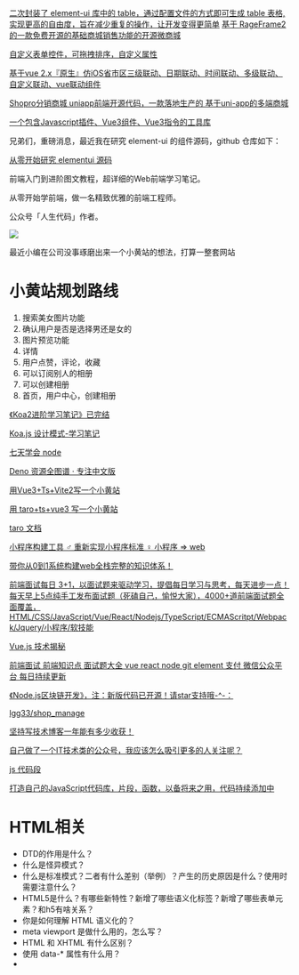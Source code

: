 [二次封装了 element-ui 库中的 table，通过配置文件的方式即可生成 table 表格, 实现更高的自由度，旨在减少重复的操作，让开发变得更简单](https://github.com/pdsuwwz/hoc-element-table)
[基于 RageFrame2 的一款免费开源的基础商城销售功能的开源微商城](https://github.com/stavyan/TinyShop-UniApp)

[自定义表单控件，可拖拽排序，自定义属性](https://github.com/mrabit/vue-formbuilder)

[基于vue 2.x『原生』仿iOS省市区三级联动、日期联动、时间联动、多级联动、自定义联动、vue联动组件](https://github.com/chilliness/vue-linkage)

[Shopro分销商城 uniapp前端开源代码，一款落地生产的 基于uni-app的多端商城](https://github.com/ITmonkey-cn/shopro-uniapp)

[一个包含Javascript插件、Vue3组件、Vue3指令的工具库](https://github.com/leon-kfd/howdyjs)


兄弟们，重磅消息，最近我在研究 element-ui 的组件源码，github 仓库如下：

[从零开始研究 elementui 源码](https://github.com/KenNaNa/elementui-code-learn)


前端入门到进阶图文教程，超详细的Web前端学习笔记。

从零开始学前端，做一名精致优雅的前端工程师。

公众号「人生代码」作者。

![](https://pic3.zhimg.com/v2-a3776f6dabdf82b28e36a8ec38b2ce33_b.jpg)

最近小编在公司没事琢磨出来一个小黄站的想法，打算一整套网站

# 小黄站规划路线
1. 搜索美女图片功能
2. 确认用户是否是选择男还是女的
3. 图片预览功能
4. 详情
5. 用户点赞，评论，收藏 
6. 可以订阅别人的相册
7. 可以创建相册
8. 首页，用户中心，创建相册

[《Koa2进阶学习笔记》已完结](https://chenshenhai.github.io/koa2-note/)

[Koa.js 设计模式-学习笔记](https://chenshenhai.github.io/koajs-design-note/)

[七天学会 node](https://nqdeng.github.io/7-days-nodejs/)

[Deno 资源全图谱 · 专注中文版 ](https://github.com/hylerrix/awesome-deno-cn)

[用Vue3+Ts+Vite2写一个小黄站](https://github.com/KenNaNa/big-frontend-knowlage/blob/master/Vue%20%E5%AD%A6%E4%B9%A0/vue3%2Bts%2Bvite2%E5%B0%8F%E9%A1%B9%E7%9B%AE%E5%AE%9E%E6%88%98.md)

[用 taro+ts+vue3 写一个小黄站](https://github.com/KenNaNa/big-frontend-knowlage/blob/master/Vue%20%E5%AD%A6%E4%B9%A0/taro-vue3-ts%E5%B0%8F%E9%A1%B9%E7%9B%AE%E5%AE%9E%E6%88%98.md)

[taro 文档](https://nervjs.github.io/taro/docs/GETTING-STARTED/)


[小程序构建工具 ♂ 重新实现小程序标准 ♀ 小程序 => web](https://github.com/ctripcorp/wean/commits?after=be8c0a53f955b1d05e742f8325b3c4e303159f36+139&author=yisar)

[带你从0到1系统构建web全栈完整的知识体系！](https://github.com/qappleh/Interview)

[前端面试每日 3+1，以面试题来驱动学习，提倡每日学习与思考，每天进步一点！每天早上5点纯手工发布面试题（死磕自己，愉悦大家），4000+道前端面试题全面覆盖，HTML/CSS/JavaScript/Vue/React/Nodejs/TypeScript/ECMAScritpt/Webpack/Jquery/小程序/软技能](https://github.com/haizlin/fe-interview)

[Vue.js 技术揭秘](https://ustbhuangyi.github.io/vue-analysis/)

[前端面试 前端知识点 面试题大全 vue react node git element 支付 微信公众平台 每日持续更新](https://github.com/qdleader/qdleader)

[《Node.js区块链开发》，注：新版代码已开源！请star支持哦-^-：](https://github.com/imfly/bitcoin-on-nodejs)

[lgg33/shop_manage](https://github.com/lgg33/shop_manage)

[坚持写技术博客一年能有多少收获！](https://segmentfault.com/a/1190000037406055)

[自己做了一个IT技术类的公众号，我应该怎么吸引更多的人关注呢？](https://www.zhihu.com/question/310960915)

[js 代码段](https://github.com/maomaoshu/jsBook)

[打造自己的JavaScript代码库，片段，函数，以备将来之用，代码持续添加中](https://github.com/Roger1492/JS-function-libiary)

# HTML相关

- DTD的作用是什么？
- 什么是怪异模式？
- 什么是标准模式？二者有什么差别（举例）？产生的历史原因是什么？使用时需要注意什么？
- HTML5是什么？有哪些新特性？新增了哪些语义化标签？新增了哪些表单元素？和h5有啥关系？
- 你是如何理解 HTML 语义化的？
- meta viewport 是做什么用的，怎么写？
- HTML 和 XHTML 有什么区别？
- 使用 data-* 属性有什么用？
- <script>、<script async> 和 <script defer> 的区别。
- 白屏和FOUC是什么？
- 为什么通常推荐将 CSS `<link>` 放置在 `<head></head>` 之间，而将 JS `<script>` 放置在 `</body>` 之前？有没有例外的情况？
- 浏览器渲染机制？
- 什么是回流(reflow)、
- 重绘(repaint)？
- 什么属性能让浏览器直接使用ES6 Module

# CSS 相关


- 两种盒模型分别说一下。如何垂直居中？
- Flex 怎么用，常用属性有哪些？
- Grid布局用过吗？
- 必考：BFC 是什么？
- CSS 选择器优先级CSS 中 class 和 ID 的区别
- CSS reset 和 CSS normalize是什么？
- 浮动 (Floats)元素有哪些特性？清除浮动说一下
- z-index和叠加上下文是如何形成的？在同一个层叠上下文中才能比较z-index的大小。
- CSS sprites是什么
- 字体图标和svg图标用过吗
- 你日常工作是如何处理浏览器兼容的？
- 如何为有功能限制的浏览器提供网页？
- 渐进增强，优雅降级是什么？
- 有哪些的隐藏内容的方法？
- 栅格系统是什么
- 你用过媒体查询吗？
- 如何优化网页的打印样式？
- 如果设计中使用了非标准的字体，你该如何去实现？
- 浏览器是如何判断元素是否匹配某个 CSS 选择器？
- 伪元素 (pseudo-elements) 有什么用？
- 列出你所知道的 display 属性的全部值
- inline 和 inline-block 的区别
- relative、fixed、absolute 和 static 元素的区别？
- 响应式设计 (responsive design) 和自适应设计 (adaptive design) 不同？
- 为什么提倡使用 translate() 而非 不是 absolute？
- 如果实现一个高性能的CSS动画效果？
- 圣杯布局，双飞翼布局了解吗

# javascript

- JS有哪几种数据类型变量声明提升？
- let、var、const的区别？
- ES 6 语法你平常能用到哪些？
- undefined和null有什么区别？
- Promise、Promise.all、Promise.race 分别怎么用？
- 这段代码里的 this 是什么？
- 箭头函数和普通函数有什么区别？
- 如果把箭头函数转换为不用箭头函数的形式，如何转换
- 闭包是什么？
- 什么是跨域？
- 有哪些方法？
- 图片懒加载的原理动画有几种实现方式，性能对比
- 聊一聊DOM事件流、冒泡、捕获事件委托是什么
- EventLoop是什么
- 宏任务微任务是什么

# 手写代码

- 手写一个Promise
- 手写函数防抖和函数节流
- 手写AJAX
- 如何实现深拷贝？
- 封装一个jsonp？
- 如何用正则实现 trim()？
- 不用 class 如何实现继承？
- 用 class 又如何实现？
- 如何实现数组去重？
- 手写函数柯里化
- 实现一个new
- 实现bind、call、apply
- 数组拍平
- 手写发布订阅
- 手写Promise
- 斐波那契实现与优化

# HTTP

- 讲一讲TCP协议的三次握手和四次挥手流程
- 为什么TCP建立连接协议是三次握手，而关闭连接却是四次握手呢？
- 为什么不能用两次握手进行连接？OSI有哪七层模型？
- TCP/IP是哪四层模型传输层有哪些协议应用层有哪些协议，常用端口常见Http方法有哪些？
- 使用场景分别是什么？
- GET与POST有什么区别？
- 在HTML的form 标签里，method支持哪些类型？
- 状态码 200、301、302、304、403、404、500、503分别代表什么？
- Web安全中有哪些常见的攻击方式？
- 一次完整的Http请求所经历哪些步骤？
- URI和URL的区别？
- HTTP请求报文与响应报文的格式？
- Http首部包含哪些字段？
- 举例说明Websockt是什么？
- 和HTTP有什么区别？常见的鉴权方式有哪些谈谈Session/Cookie机制，如何实现会话跟踪谈谈JWT鉴权原理谈谈Auth2鉴权原理浏览器是如何控制缓存的什么是非持久连接，什么是持久连接？
- 服务端推送有哪些技术谈谈Comet（长轮询）的原理HTTPS的原理是什么？
- Keep-Alive: timeout=5, max=100是什么意思？
- HTTP1.0，HTTP1.1，HTTP2.0，HTTP3区别（HTTP1.1版本新特性？HTTP2快在哪里？HTTP3变了什么？）

# 打包工具
- 除了Webpack外你还用过哪些构建工具？
- Webpack与Grunt、Gulp有什么区别？
- Webpack的构建流程是什么有哪些常见的Loader？
- 他们是解决什么问题的？
- 有哪些常见的Plugin？
- 他们是解决什么问题的？
- Loader 和 Plugin 有什么差别有没有写过Loader有没有写过Plugincompiler与complilation有什么区别？
- 有哪些代码分离的方法
- 什么是 Tree Shaking
- 如何利用Webpack来优化前端性能
- 如何提高Webpack的构建速度
- 打包文件大怎么解决

# Vue 相关的

- Vue  watch、computed、methods区别是什么
- v-show与v-if区别是什么
- 列表遍历时key作用？
- Vue有哪些生命周期钩子函数？有什么用？
- Vue父子组件生命周期调用顺序
- Vue如何实现组件通信
- data为什么是函数
- Vue数据响应式原理
- nextTick怎么用？原理是什么
- 组件data为什么是函数
- diff算法和时间复杂度
- Vue中的keep-alive有什么用
- Vuex怎么用
- VueRouter怎么用
- VueRouter中hash和history模式的原理
- VueRouter如何做登录跳转
- Vuex的原理，有哪些概念
- Vue3用过吗，有哪些让你觉得好用的变化

# 移动端
- px、em、rem、vw、百分比的区别
- 物理像素、逻辑像素、CSS像素、PPI、设备像素比是什么
- 移动端页面为什么要加<meta name="viewport" content="width=device-width">
- 图片高清怎么做如何实现0.5px边框/细边框
- 移动端如何做适配有哪些方案
- 聊聊viewport缩放方案
- 聊聊动态REM方案
- 聊聊vw适配方案
- 300ms延时的原因和解决fastclick是什么原理

# 性能优化
- 前端性能优化经验
- 如何做首屏渲染优化
- 白屏优化
- 长列表优化方案
- HTTP2如何提升性能
- 懒加载、预加载、HTTP2的服务器推送都是什么


# 非技术问题
- 做个自我介绍
- 介绍最难的项目
- 项目如何做优化
- 如何做技术选型
- 单元测试做不做
- 有什么流程和规范
- 读过源码吗
- 有没有造过轮子
- 平时不写博客吗
- 你是怎么学前端的
- 你的职业规划
- 你有什么要问的




### react 项目

[react-elm](https://github.com/liuyangjike/react-elm)
[React-Native学习指南](https://github.com/reactnativecn/react-native-guide)




# 写这份初衷
我不想再只是看别人的知识总结了，实在是太多了，而且每个人的理解，成长方式不同，必须要按照自己的步骤来实现，不能被别人带着走，或许别人能够告诉你一些前沿的东西，更多的是自己勇敢的去探索，在这里立下誓言，写这份文档，拒绝抄袭，拒绝抄袭，拒绝抄袭，必须坚持原创，希望后面有更多的人参与进来

# 人生学会随缘，才能活得自在

越多事情你越想得到它，反而往往会远离你，正所谓凡事不要太过强求

在这个世界上，凡事不可能一帆风顺，事事如意，总会有烦恼和忧愁。当不顺心的事时常萦绕着我们的时候，我们该如何面对呢?“随缘自适，烦恼即去”。其实，随缘是一种进取，是智者的行为，愚者的借口。何为随?随不是跟随，是顺其自然，不怨恨，不躁进，不过度，不强求；随不是随便，是把握机缘，不悲观，不刻板，不慌乱，不忘形；随是一种达观，是一种洒脱，是一份人生的成熟，一份人情的练达。

人生学会随缘，才能活得自在何为缘?世间万事万物皆有相遇、相随、相乐的可能性。有可能即有缘，无可能即无缘。缘，无处不有，无时不在。你、我、他都在缘的网络之中。常言说，“有缘千里来相会，无缘对面不相识”。万里之外，异国他乡，陌生人对你哪怕是相视一笑，这便是缘。也有的虽心仪已久，却相会无期。缘，有聚有散，有始有终。有人悲叹：“天下没有不散的筵席。既然要散，又何必聚?”缘是一种存在，是一个过程。

“有缘即住无缘去，一任清风送白云。”人生有所求，求而得之，我之所喜；求而不得，我亦无忧。若如此，人生哪里还会有什么烦恼可言?苦乐随缘，得失随缘，以“人世”的态度去耕耘，以“出世”的态度去收获，这就是随缘人生的最高境界。

“随缘”，常常被一些人理解为不需要有所作为，听天由命，由此也成为逃避问题和困难的理由。殊不知，随缘不是放弃追求，而是让人以豁达的心态去面对生活；随缘是一种智慧，可以让人在狂热的环境中，依然拥有恬静的心态，冷静的头脑；随缘是一种修养，是饱经人世的沧桑，是阅尽人情的经验，是透支人生的顿悟。随缘不是没有原则、没有立场，更不是随便马虎。“缘”需要很多条件才能成立，若能随顺因缘而不违背真理，这才叫“随缘”。

生活中，常有人会有这样的感慨和迷惑：“为什么有的人不喜欢我?”“为什么有的人不理解我?”“为什么会是这样?”若从随缘的角度看，不喜欢不需要任何理由，喜欢也不需要任何理由；理解不需要任何理由，不理解也不需要任何理由。缘分就是缘分，不需要任何理由。

大千世界芸芸众生，可谓是有事必有缘，如喜缘，福缘，人缘，财缘，机缘，善缘，恶缘等。万事随缘，随顺自然，这不仅是禅者的态度，更是我们快乐人生所需要的一种精神。随缘是一种平和的生存态度，也是一种生存的禅境。“宠辱不惊，闲看庭前花开花落；去留无意，漫随天外云卷云舒。”放得下宠辱，那便是安详自在。吃饭时吃饭，睡觉时睡觉。凡事不妄求于前，不追念于后，从容平淡，自然达观，随心，随情，随理，便识得有事随缘皆有禅味。在这繁忙的名利场中，若能常得片刻清闲，放松身心，静心体悟，日久功深，你便会识得自己放下诸缘后的本来面目：活泼泼的，清静无染的菩提觉性。人们获得缘不是靠奋斗和创造，而是用本能的智慧去领悟去判断。

佛家多讲随缘，有“随缘不变，不变随缘”、“随缘，莫攀缘”等说法。“随缘”不是随便行事、因循苟且，而是随顺当前环境因缘，从善如流；“不变”不是墨守成规、冥顽不化，而是要择善固守。随缘不变，则是不模糊立场，不丧失原则。就在世间上做人，要通情达理、圆融做事，这样才能够达到事理相融。

随缘不变，则是不违背真理。庄子妻死，他知道生死如春夏秋冬四季的变化运行，既不能改变，也不可抗拒，所以他能“顺天安命，鼓盆而歌”；陆贾《新语》云：“不违天时，不夺物性。”明白宇宙人生都是因缘和合，缘聚则成，缘灭则散，才能在迁流变化的无常中，安身立命，随遇而安。生活中，如果能在原则下恪守不变，在小细节处随缘行道，自然能随心自在而不失正道。

随缘，是一种胸怀，是一种成熟，是对自我内心的一种自信和把握。读懂随缘的人，总能在风云变幻、艰难坎坷的生活中，收放自如、游刃有余；总能在逆境中，找寻到前行的方向，保持坦然愉快的心情。随缘，是对现实正确、清醒的认识，是对人生彻悟之后的精神自由，是“聚散离合本是缘”的达观，“得即高歌失即休”的超然，更是“一蓑烟雨任平生”的从容。拥有一份随缘之心，你就会发现，天空中无论是阴云密布，还是阳光灿烂；生活的道路上无论是坎坷还是畅达，心中总是会拥有一份平静和恬淡。
